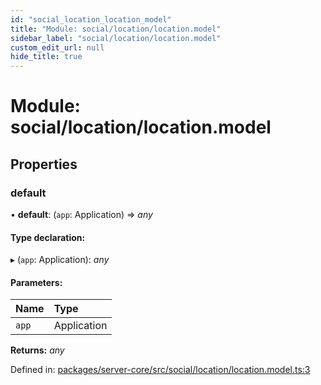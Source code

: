 ```yaml
---
id: "social_location_location_model"
title: "Module: social/location/location.model"
sidebar_label: "social/location/location.model"
custom_edit_url: null
hide_title: true
---
```


# Module: social/location/location.model

## Properties

### default

• **default**: (`app`: Application) => *any*

#### Type declaration:

▸ (`app`: Application): *any*

#### Parameters:

| Name | Type |
| :------ | :------ |
| `app` | Application |

**Returns:** *any*

Defined in: [packages/server-core/src/social/location/location.model.ts:3](https://github.com/xr3ngine/xr3ngine/blob/2d83606b6/packages/server-core/src/social/location/location.model.ts#L3)
